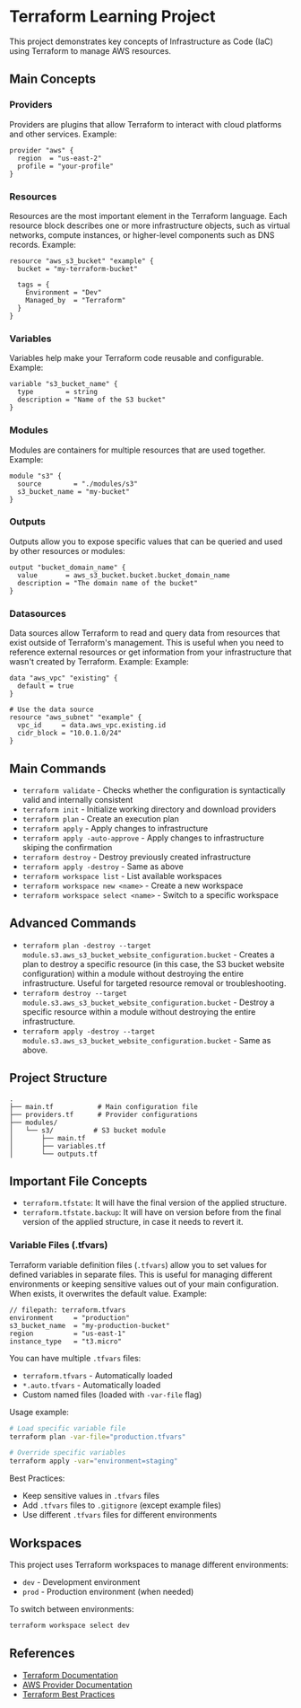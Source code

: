 # Terraform Learning Project

This project demonstrates key concepts of Infrastructure as Code (IaC) using Terraform to manage AWS resources.

## Main Concepts

### Providers

Providers are plugins that allow Terraform to interact with cloud platforms and other services. Example:

```hcl
provider "aws" {
  region  = "us-east-2"
  profile = "your-profile"
}
```

### Resources

Resources are the most important element in the Terraform language. Each resource block describes one or more infrastructure objects, such as virtual networks, compute instances, or higher-level components such as DNS records. Example:

```hcl
resource "aws_s3_bucket" "example" {
  bucket = "my-terraform-bucket"

  tags = {
    Environment = "Dev"
    Managed_by  = "Terraform"
  }
}
```

### Variables

Variables help make your Terraform code reusable and configurable. Example:

```hcl
variable "s3_bucket_name" {
  type        = string
  description = "Name of the S3 bucket"
}
```

### Modules

Modules are containers for multiple resources that are used together. Example:

```hcl
module "s3" {
  source        = "./modules/s3"
  s3_bucket_name = "my-bucket"
}
```

### Outputs

Outputs allow you to expose specific values that can be queried and used by other resources or modules:

```hcl
output "bucket_domain_name" {
  value       = aws_s3_bucket.bucket.bucket_domain_name
  description = "The domain name of the bucket"
}
```

### Datasources

Data sources allow Terraform to read and query data from resources that exist outside of Terraform's management. This is useful when you need to reference external resources or get information from your infrastructure that wasn't created by Terraform. Example: Example:

```hcl
data "aws_vpc" "existing" {
  default = true
}

# Use the data source
resource "aws_subnet" "example" {
  vpc_id     = data.aws_vpc.existing.id
  cidr_block = "10.0.1.0/24"
}
```

## Main Commands

- `terraform validate` - Checks whether the configuration is syntactically valid and internally consistent
- `terraform init` - Initialize working directory and download providers
- `terraform plan` - Create an execution plan
- `terraform apply` - Apply changes to infrastructure
- `terraform apply -auto-approve` - Apply changes to infrastructure skiping the confirmation
- `terraform destroy` - Destroy previously created infrastructure
- `terraform apply -destroy` - Same as above
- `terraform workspace list` - List available workspaces
- `terraform workspace new <name>` - Create a new workspace
- `terraform workspace select <name>` - Switch to a specific workspace

## Advanced Commands

- `terraform plan -destroy --target module.s3.aws_s3_bucket_website_configuration.bucket` - Creates a plan to destroy a specific resource (in this case, the S3 bucket website configuration) within a module without destroying the entire infrastructure. Useful for targeted resource removal or troubleshooting.
- `terraform destroy --target module.s3.aws_s3_bucket_website_configuration.bucket` - Destroy a specific resource within a module without destroying the entire infrastructure.
- `terraform apply -destroy --target module.s3.aws_s3_bucket_website_configuration.bucket` - Same as above.

## Project Structure

```
.
├── main.tf           # Main configuration file
├── providers.tf      # Provider configurations
├── modules/
│   └── s3/          # S3 bucket module
│       ├── main.tf
│       ├── variables.tf
│       └── outputs.tf
```

## Important File Concepts

- `terraform.tfstate`: It will have the final version of the applied structure.
- `terraform.tfstate.backup`: It will have on version before from the final version of the applied structure, in case it needs to revert it.

### Variable Files (.tfvars)

Terraform variable definition files (`.tfvars`) allow you to set values for defined variables in separate files. This is useful for managing different environments or keeping sensitive values out of your main configuration. When exists, it overwrites the default value. Example:

```hcl
// filepath: terraform.tfvars
environment     = "production"
s3_bucket_name  = "my-production-bucket"
region          = "us-east-1"
instance_type   = "t3.micro"
```

You can have multiple `.tfvars` files:

- `terraform.tfvars` - Automatically loaded
- `*.auto.tfvars` - Automatically loaded
- Custom named files (loaded with `-var-file` flag)

Usage example:

```bash
# Load specific variable file
terraform plan -var-file="production.tfvars"

# Override specific variables
terraform apply -var="environment=staging"
```

Best Practices:

- Keep sensitive values in `.tfvars` files
- Add `.tfvars` files to `.gitignore` (except example files)
- Use different `.tfvars` files for different environments

## Workspaces

This project uses Terraform workspaces to manage different environments:

- `dev` - Development environment
- `prod` - Production environment (when needed)

To switch between environments:

```bash
terraform workspace select dev
```

## References

- [Terraform Documentation](https://www.terraform.io/docs)
- [AWS Provider Documentation](https://registry.terraform.io/providers/hashicorp/aws/latest/docs)
- [Terraform Best Practices](https://www.terraform-best-practices.com/)
